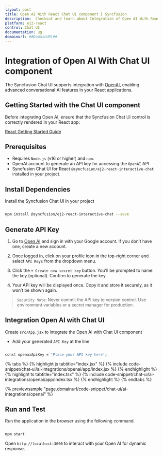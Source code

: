 ```yaml
---
layout: post
title: Open AI With React Chat UI component | Syncfusion
description:  Checkout and learn about Integration of Open AI With React Chat UI component of Syncfusion Essential JS 2 and more details.
platform: ej2-react
control: Chat UI
documentation: ug
domainurl: ##DomainURL##
---
```


# Integration of Open AI With Chat UI component 

The Syncfusion Chat UI supports integration with [OpenAI](https://platform.openai.com/docs/overview), enabling advanced conversational AI features in your React applications.

## Getting Started with the Chat UI component

Before integrating Open AI, ensure that the Syncfusion Chat UI control is correctly rendered in your React app:

[React Getting Started Guide](../getting-started)

## Prerequisites

* Requires `Node.js` (v16 or higher) and `npm`.
* OpenAI account to generate an API key for accessing the `OpenAI` API
* Syncfusion Chat UI for React `@syncfusion/ej2-react-interactive-chat` installed in your project.

## Install Dependencies

Install the Syncfusion Chat UI in your project

```bash 

npm install @syncfusion/ej2-react-interactive-chat --save

```

## Generate API Key

1. Go to [Open AI](https://platform.openai.com/docs/overview) and sign in with your Google account. If you don’t have one, create a new account. 

2. Once logged in, click on your profile icon in the top-right corner and select `API Keys` from the dropdown menu.  

3. Click the `+ Create new secret key` button. You’ll be prompted to name the key (optional). Confirm to generate the key. 

4. Your API key will be displayed once. Copy it and store it securely, as it won’t be shown again.

> `Security Note`: Never commit the API key to version control. Use environment variables or a secret manager for production.

##  Integration Open AI with Chat UI

Create `src/App.jsx` to integrate the Open AI with Chat UI component

* Add your generated `API Key` at the line 

```bash

const openaiApiKey = 'Place your API key here'; 

```

{% tabs %}
{% highlight js tabtitle="index.jsx" %}
{% include code-snippet/chat-ui/ai-integrations/openai/app/index.jsx %}
{% endhighlight %}
{% highlight ts tabtitle="index.tsx" %}
{% include code-snippet/chat-ui/ai-integrations/openai/app/index.tsx %}
{% endhighlight %}
{% endtabs %}

{% previewsample "page.domainurl/code-snippet/chat-ui/ai-integrations/openai" %}

## Run and Test 

Run the application in the browser using the following command.

```bash

npm start

```

Open `http://localhost:3000` to interact with your Open AI for dynamic response.
